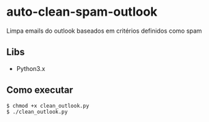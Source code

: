 # auto-clean-spam-outlook

Limpa emails do outlook baseados em critérios definidos como spam

## Libs
* Python3.x

## Como executar

```
$ chmod +x clean_outlook.py
$ ./clean_outlook.py
```


